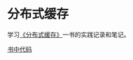 # 分布式缓存

学习[《分布式缓存》](https://book.douban.com/subject/30456816/)一书的实践记录和笔记。 

 [书中代码](https://github.com/stuarthu/go-implement-your-cache-server)

